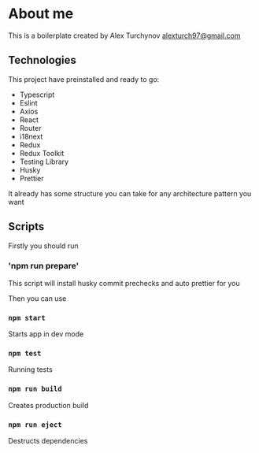 # About me

This is a boilerplate created by Alex Turchynov <alexturch97@gmail.com>

## Technologies

This project have preinstalled and ready to go:

- Typescript
- Eslint
- Axios
- React
- Router
- i18next
- Redux
- Redux Toolkit
- Testing Library
- Husky
- Prettier

It already has some structure you can take for any architecture pattern you want

## Scripts

Firstly you should run 

### 'npm run prepare'

This script will install husky commit prechecks and auto prettier for you

Then you can use

### `npm start`

Starts app in dev mode

### `npm test`

Running tests

### `npm run build`

Creates production build

### `npm run eject`

Destructs dependencies

